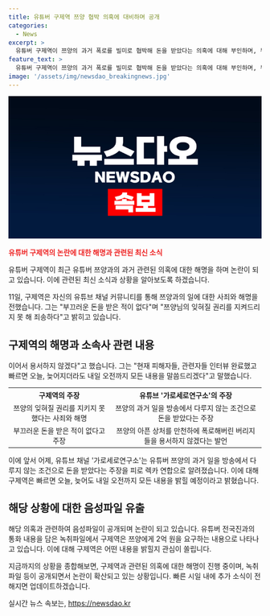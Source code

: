 ```yaml
---
title: 유튜버 구제역 쯔양 협박 의혹에 대비하며 공개
categories:
  - News
excerpt: >
  유튜버 구제역이 쯔양의 과거 폭로를 빌미로 협박해 돈을 받았다는 의혹에 대해 부인하며, 부끄러운 돈을 받은 적이 없다고 밝혔다. 구제역은 쯔양의 곁에서 잊혀질 권리를 지키기 위해 최선을 다해 노력했다고 주장했으며, 현재 피해자들과 관련자들과의 인터뷰를 완료했다고 전했다. 또한, 녹취파일에서 구제역이 쯔양을 향해 협박한 내용이 포착되었는데, 이에 대해 구제역은 부인하고 있다. 해당 사건은 관심을 모으며 논란이 계속될 전망이다.
feature_text: >
  유튜버 구제역이 쯔양의 과거 폭로를 빌미로 협박해 돈을 받았다는 의혹에 대해 부인하며, 부끄러운 돈을 받은 적이 없다고 밝혔다. 구제역은 쯔양의 곁에서 잊혀질 권리를 지키기 위해 최선을 다해 노력했다고 주장했으며, 현재 피해자들과 관련자들과의 인터뷰를 완료했다고 전했다. 또한, 녹취파일에서 구제역이 쯔양을 향해 협박한 내용이 포착되었는데, 이에 대해 구제역은 부인하고 있다. 해당 사건은 관심을 모으며 논란이 계속될 전망이다.
image: '/assets/img/newsdao_breakingnews.jpg'
---
```


<p><img src="/assets/img/newsdao_breakingnews.jpg" alt="implanttips 속보" /></p>

<p><b><span style="color: #ee2323;">유튜버 구제역의 논란에 대한 해명과 관련된 최신 소식</span></b></p>

<p>유튜버 구제역이 최근 유튜버 쯔양과의 과거 관련된 의혹에 대한 해명을 하며 논란이 되고 있습니다. 이에 관련된 최신 소식과 상황을 알아보도록 하겠습니다.</p>

<p data-ke-size="size16">11일, 구제역은 자신의 유튜브 채널 커뮤니티를 통해 쯔양과의 일에 대한 사죄와 해명을 전했습니다. 그는 "부끄러운 돈을 받은 적이 없다"며 "쯔양님의 잊혀질 권리를 지켜드리지 못 해 죄송하다"고 밝히고 있습니다.</p>

<h2 data-ke-size="size26">구제역의 해명과 소속사 관련 내용</h2>

<p>이어서 용서하지 않겠다"고 했습니다. 그는 "현재 피해자들, 관련자들 인터뷰 완료했고 빠르면 오늘, 늦어지더라도 내일 오전까지 모든 내용을 말씀드리겠다"고 말했습니다.</p>

<table>
  <tr>
    <th><b>구제역의 주장</b></th>
    <th><b>유튜브 '가로세로연구소'의 주장</b></th>
  </tr>
  <tr>
    <td style="text-align: center; height: 17px;">쯔양의 잊혀질 권리를 지키지 못했다는 사죄와 해명</td>
    <td style="text-align: center; height: 17px;">쯔양의 과거 일을 방송에서 다루지 않는 조건으로 돈을 받았다는 주장</td>
  </tr>
  <tr>
    <td style="text-align: center; height: 17px;">부끄러운 돈을 받은 적이 없다고 주장</td>
    <td style="text-align: center; height: 17px;">쯔양의 아픈 상처를 만천하에 폭로해버린 버리지들을 용서하지 않겠다는 발언</td>
  </tr>
</table>

<p data-ke-size="size16">이에 앞서 어제, 유튜브 채널 '가로세로연구소'는 유튜버 쯔양의 과거 일을 방송에서 다루지 않는 조건으로 돈을 받았다는 주장을 피로 렉카 연합으로 알려졌습니다. 이에 대해 구제역은 빠르면 오늘, 늦어도 내일 오전까지 모든 내용을 밝힐 예정이라고 밝혔습니다.</p>

<h2 data-ke-size="size26">해당 상황에 대한 음성파일 유출</h2>

<p>해당 의혹과 관련하여 음성파일이 공개되며 논란이 되고 있습니다. 유튜버 전국진과의 통화 내용을 담은 녹취파일에서 구제역은 쯔양에게 2억 원을 요구하는 내용으로 나타나고 있습니다. 이에 대해 구제역은 어떤 내용을 밝힐지 관심이 쏠립니다.</p>

<p data-ke-size="size16">지금까지의 상황을 종합해보면, 구제역과 관련된 의혹에 대한 해명이 진행 중이며, 녹취파일 등이 공개되면서 논란이 확산되고 있는 상황입니다. 빠른 시일 내에 추가 소식이 전해지면 업데이트하겠습니다.</p>
실시간 뉴스 속보는, <a href="https://newsdao.kr" rel="dofollow">https://newsdao.kr</a>



